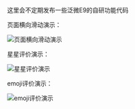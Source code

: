 这里会不定期发布一些泛微E9的自研功能代码

页面横向滑动演示：

![页面横向滑动演示](https://raw.githubusercontent.com/ForeverSmiYng/weaver/main/%E6%95%88%E6%9E%9C%E6%BC%94%E7%A4%BA/%E9%A1%B5%E9%9D%A2%E6%A8%AA%E5%90%91%E6%BB%91%E5%8A%A8%E6%BC%94%E7%A4%BA.gif)

星星评价演示：

![星星评价演示](https://raw.githubusercontent.com/ForeverSmiYng/weaver/main/%E6%95%88%E6%9E%9C%E6%BC%94%E7%A4%BA/%E6%98%9F%E6%98%9F%E8%AF%84%E4%BB%B7%E6%BC%94%E7%A4%BA.gif)

emoji评价演示：

![emoji评价演示](https://raw.githubusercontent.com/ForeverSmiYng/weaver/main/%E6%95%88%E6%9E%9C%E6%BC%94%E7%A4%BA/emoji%E8%AF%84%E4%BB%B7%E6%BC%94%E7%A4%BA.gif)
